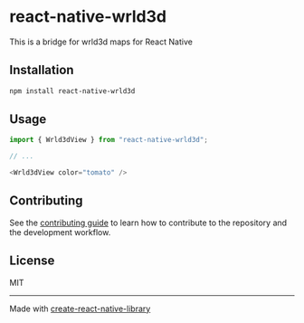 # react-native-wrld3d
This is a bridge for wrld3d maps for React Native
## Installation

```sh
npm install react-native-wrld3d
```

## Usage

```js
import { Wrld3dView } from "react-native-wrld3d";

// ...

<Wrld3dView color="tomato" />
```

## Contributing

See the [contributing guide](CONTRIBUTING.md) to learn how to contribute to the repository and the development workflow.

## License

MIT

---

Made with [create-react-native-library](https://github.com/callstack/react-native-builder-bob)
